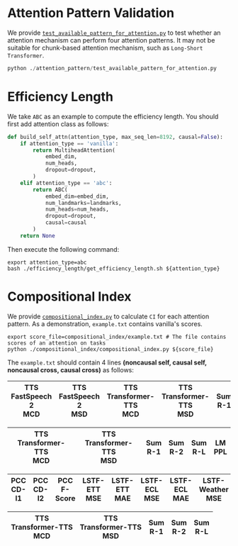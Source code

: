 # Attention Pattern Validation

We provide [`test_available_pattern_for_attention.py`](./attention_pattern/test_available_pattern_for_attention.py) to test whether an attention mechanism can perform four attention patterns. It may not be suitable for chunk-based attention mechanism, such as `Long-Short Transformer`.
```python
python ./attention_pattern/test_available_pattern_for_attention.py
```

# Efficiency Length
We take `ABC` as an example to compute the efficiency length. You should first add attention class as follows:
```python
def build_self_attn(attention_type, max_seq_len=8192, causal=False):
    if attention_type == 'vanilla':
        return MultiheadAttention(
            embed_dim,
            num_heads,
            dropout=dropout,
        )
    elif attention_type == 'abc':
        return ABC(
            embed_dim=embed_dim,
            num_landmarks=landmarks,
            num_heads=num_heads,
            dropout=dropout,
            causal=causal
        )
    return None
```
Then execute the following command:
```shell
export attention_type=abc
bash ./efficiency_length/get_efficiency_length.sh ${attention_type}
```

# Compositional Index
We provide [`compositional_index.py`](./compositional_index/compositional_index.py) to calculate `CI` for each attention pattern. As a demonstration, `example.txt` contains vanilla's scores. 
```shell
export score_file=compositional_index/example.txt # The file contains scores of an attention on tasks
python ./compositional_index/compositional_index.py ${score_file}
```
The `example.txt` should contain 4 lines **(noncausal self, causal self, noncausal cross, causal cross)** as follows:

TTS <br> FastSpeech 2  <br> MCD | TTS <br> FastSpeech 2  <br> MSD | TTS <br> Transformer-TTS <br> MCD | TTS <br> Transformer-TTS <br> MSD | Sum <br> R-1 | Sum <br> R-2 | Sum <br> R-L | SR <br> PSNR | SR <br> SSMI | MLM <br> PPL
--- | --- | --- | --- | --- | --- | --- | --- | --- | --- |


TTS <br> Transformer-TTS <br> MCD | TTS <br> Transformer-TTS <br> MSD | Sum <br> R-1 | Sum <br> R-2 | Sum <br> R-L | LM <br> PPL
--- | --- | --- | --- | --- | --- |

PCC <br> CD-l1 | PCC <br> CD-l2 | PCC <br> F-Score | LSTF-ETT <br> MSE | LSTF-ETT <br> MAE | LSTF-ECL <br> MSE | LSTF-ECL <br> MAE | LSTF-Weather <br> MSE | LSTF-Weather <br> MAE |
--- | --- | --- | --- | --- | --- | --- | --- | --- |

TTS <br> Transformer-TTS <br> MCD | TTS <br> Transformer-TTS <br> MSD | Sum <br> R-1 | Sum <br> R-2 | Sum <br> R-L 
--- | --- | --- | --- | --- 
